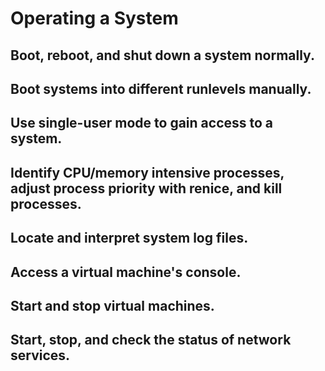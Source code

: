 # Operating a System

##    Boot, reboot, and shut down a system normally.
##    Boot systems into different runlevels manually.
##    Use single-user mode to gain access to a system.
##    Identify CPU/memory intensive processes, adjust process priority with renice, and kill processes.
##    Locate and interpret system log files.
##    Access a virtual machine's console.
##    Start and stop virtual machines.
##    Start, stop, and check the status of network services.